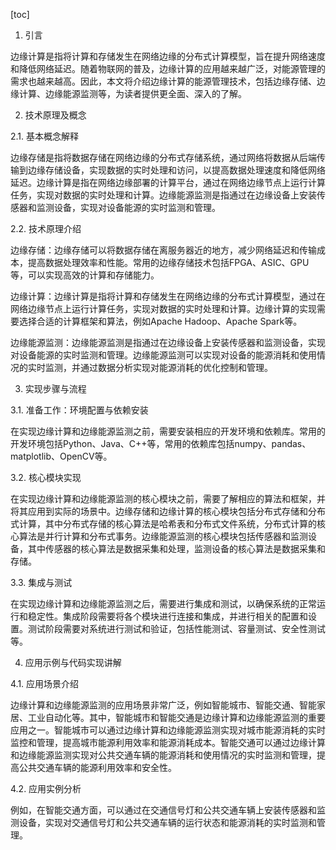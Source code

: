 
[toc]                    
                
                
1. 引言

边缘计算是指将计算和存储发生在网络边缘的分布式计算模型，旨在提升网络速度和降低网络延迟。随着物联网的普及，边缘计算的应用越来越广泛，对能源管理的需求也越来越高。因此，本文将介绍边缘计算的能源管理技术，包括边缘存储、边缘计算、边缘能源监测等，为读者提供更全面、深入的了解。

2. 技术原理及概念

2.1. 基本概念解释

边缘存储是指将数据存储在网络边缘的分布式存储系统，通过网络将数据从后端传输到边缘存储设备，实现数据的实时处理和访问，以提高数据处理速度和降低网络延迟。边缘计算是指在网络边缘部署的计算平台，通过在网络边缘节点上运行计算任务，实现对数据的实时处理和计算。边缘能源监测是指通过在边缘设备上安装传感器和监测设备，实现对设备能源的实时监测和管理。

2.2. 技术原理介绍

边缘存储：边缘存储可以将数据存储在离服务器近的地方，减少网络延迟和传输成本，提高数据处理效率和性能。常用的边缘存储技术包括FPGA、ASIC、GPU等，可以实现高效的计算和存储能力。

边缘计算：边缘计算是指将计算和存储发生在网络边缘的分布式计算模型，通过在网络边缘节点上运行计算任务，实现对数据的实时处理和计算。边缘计算的实现需要选择合适的计算框架和算法，例如Apache Hadoop、Apache Spark等。

边缘能源监测：边缘能源监测是指通过在边缘设备上安装传感器和监测设备，实现对设备能源的实时监测和管理。边缘能源监测可以实现对设备的能源消耗和使用情况的实时监测，并通过数据分析实现对能源消耗的优化控制和管理。

3. 实现步骤与流程

3.1. 准备工作：环境配置与依赖安装

在实现边缘计算和边缘能源监测之前，需要安装相应的开发环境和依赖库。常用的开发环境包括Python、Java、C++等，常用的依赖库包括numpy、pandas、matplotlib、OpenCV等。

3.2. 核心模块实现

在实现边缘计算和边缘能源监测的核心模块之前，需要了解相应的算法和框架，并将其应用到实际的场景中。边缘存储和边缘计算的核心模块包括分布式存储和分布式计算，其中分布式存储的核心算法是哈希表和分布式文件系统，分布式计算的核心算法是并行计算和分布式事务。边缘能源监测的核心模块包括传感器和监测设备，其中传感器的核心算法是数据采集和处理，监测设备的核心算法是数据采集和存储。

3.3. 集成与测试

在实现边缘计算和边缘能源监测之后，需要进行集成和测试，以确保系统的正常运行和稳定性。集成阶段需要将各个模块进行连接和集成，并进行相关的配置和设置。测试阶段需要对系统进行测试和验证，包括性能测试、容量测试、安全性测试等。

4. 应用示例与代码实现讲解

4.1. 应用场景介绍

边缘计算和边缘能源监测的应用场景非常广泛，例如智能城市、智能交通、智能家居、工业自动化等。其中，智能城市和智能交通是边缘计算和边缘能源监测的重要应用之一。智能城市可以通过边缘计算和边缘能源监测实现对城市能源消耗的实时监控和管理，提高城市能源利用效率和能源消耗成本。智能交通可以通过边缘计算和边缘能源监测实现对公共交通车辆的能源消耗和使用情况的实时监测和管理，提高公共交通车辆的能源利用效率和安全性。

4.2. 应用实例分析

例如，在智能交通方面，可以通过在交通信号灯和公共交通车辆上安装传感器和监测设备，实现对交通信号灯和公共交通车辆的运行状态和能源消耗的实时监测和管理。


